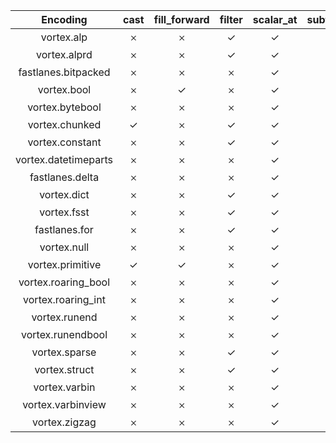|       Encoding       | cast | fill_forward | filter | scalar_at | subtract_scalar | search_sorted | slice | take | and | or  |
| :------------------: | :--: | :----------: | :----: | :-------: | :-------------: | :-----------: | :---: | :--: | :-: | :-: |
|      vortex.alp      |  𐄂   |      𐄂       |   ✓    |     ✓     |        𐄂        |       𐄂       |   ✓   |  ✓   |  𐄂  |  𐄂  |
|     vortex.alprd     |  𐄂   |      𐄂       |   ✓    |     ✓     |        𐄂        |       𐄂       |   ✓   |  ✓   |  𐄂  |  𐄂  |
| fastlanes.bitpacked  |  𐄂   |      𐄂       |   𐄂    |     ✓     |        𐄂        |       ✓       |   ✓   |  ✓   |  𐄂  |  𐄂  |
|     vortex.bool      |  𐄂   |      ✓       |   𐄂    |     ✓     |        𐄂        |       𐄂       |   ✓   |  ✓   |  ✓  |  ✓  |
|   vortex.bytebool    |  𐄂   |      𐄂       |   𐄂    |     ✓     |        𐄂        |       𐄂       |   ✓   |  ✓   |  𐄂  |  𐄂  |
|    vortex.chunked    |  ✓   |      𐄂       |   ✓    |     ✓     |        ✓        |       𐄂       |   ✓   |  ✓   |  𐄂  |  𐄂  |
|   vortex.constant    |  𐄂   |      𐄂       |   ✓    |     ✓     |        𐄂        |       ✓       |   ✓   |  ✓   |  ✓  |  ✓  |
| vortex.datetimeparts |  𐄂   |      𐄂       |   𐄂    |     ✓     |        𐄂        |       𐄂       |   ✓   |  ✓   |  𐄂  |  𐄂  |
|   fastlanes.delta    |  𐄂   |      𐄂       |   𐄂    |     ✓     |        𐄂        |       𐄂       |   ✓   |  𐄂   |  𐄂  |  𐄂  |
|     vortex.dict      |  𐄂   |      𐄂       |   ✓    |     ✓     |        𐄂        |       𐄂       |   ✓   |  ✓   |  𐄂  |  𐄂  |
|     vortex.fsst      |  𐄂   |      𐄂       |   ✓    |     ✓     |        𐄂        |       𐄂       |   ✓   |  ✓   |  𐄂  |  𐄂  |
|    fastlanes.for     |  𐄂   |      𐄂       |   ✓    |     ✓     |        𐄂        |       ✓       |   ✓   |  ✓   |  𐄂  |  𐄂  |
|     vortex.null      |  𐄂   |      𐄂       |   𐄂    |     ✓     |        𐄂        |       𐄂       |   ✓   |  ✓   |  𐄂  |  𐄂  |
|   vortex.primitive   |  ✓   |      ✓       |   𐄂    |     ✓     |        ✓        |       ✓       |   ✓   |  ✓   |  𐄂  |  𐄂  |
| vortex.roaring_bool  |  𐄂   |      𐄂       |   𐄂    |     ✓     |        𐄂        |       𐄂       |   ✓   |  𐄂   |  𐄂  |  𐄂  |
|  vortex.roaring_int  |  𐄂   |      𐄂       |   𐄂    |     ✓     |        𐄂        |       𐄂       |   ✓   |  𐄂   |  𐄂  |  𐄂  |
|    vortex.runend     |  𐄂   |      𐄂       |   𐄂    |     ✓     |        𐄂        |       𐄂       |   ✓   |  ✓   |  𐄂  |  𐄂  |
|  vortex.runendbool   |  𐄂   |      𐄂       |   𐄂    |     ✓     |        𐄂        |       𐄂       |   ✓   |  ✓   |  𐄂  |  𐄂  |
|    vortex.sparse     |  𐄂   |      𐄂       |   ✓    |     ✓     |        𐄂        |       ✓       |   ✓   |  ✓   |  𐄂  |  𐄂  |
|    vortex.struct     |  𐄂   |      𐄂       |   ✓    |     ✓     |        𐄂        |       𐄂       |   ✓   |  ✓   |  𐄂  |  𐄂  |
|    vortex.varbin     |  𐄂   |      𐄂       |   𐄂    |     ✓     |        𐄂        |       𐄂       |   ✓   |  ✓   |  𐄂  |  𐄂  |
|  vortex.varbinview   |  𐄂   |      𐄂       |   𐄂    |     ✓     |        𐄂        |       𐄂       |   ✓   |  𐄂   |  𐄂  |  𐄂  |
|    vortex.zigzag     |  𐄂   |      𐄂       |   𐄂    |     ✓     |        𐄂        |       𐄂       |   ✓   |  𐄂   |  𐄂  |  𐄂  |
